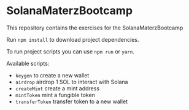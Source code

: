 # SolanaMaterzBootcamp
This repository contains the exercises for the SolanaMaterzBootcamp

Run `npm install` to download project dependencies. 

To run project scripts you can use `npm run` or `yarn`.

Available scripts:
- `keygen` to create a new wallet
- `airdrop` airdrop 1 SOL to interact with Solana
- `createMint` create a mint address
- `mintToken` mint a fungible token
- `transferToken` transfer token to a new wallet
